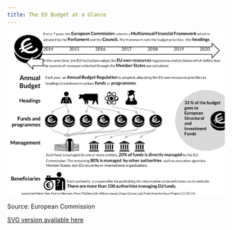 ```yaml
---
title: The EU Budget at a Glance
---
```


![EU Budget at a glance.png](../img/image07.png)

Source: European Commission

[SVG version available here](https://drive.google.com/open?id=0BxUOTiQczyxHY2ZBV0daZ1huMnc&authuser=0) 
